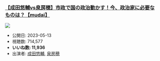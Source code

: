 ### [【成田悠輔vs泉房穂】市政で国の政治動かす！今、政治家に必要なものは？【mudai】](https://www.youtube.com/watch?v=mQSzJZUVAio)
[![](https://img.youtube.com/vi/mQSzJZUVAio/sddefault.jpg)](https://www.youtube.com/watch?v=mQSzJZUVAio)
-   公開日: 2023-05-13
-   視聴数: 714,577
-   **いいね数: 11,936**
-   出演者: [成田悠輔](/rehacq_fan/people/成田悠輔 "wikilink"), [泉房穂](/rehacq_fan/people/泉房穂 "wikilink")
